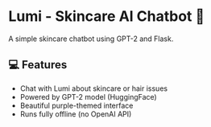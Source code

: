 # Lumi - Skincare AI Chatbot 💄

A simple skincare chatbot using GPT-2 and Flask.

## 💻 Features

- Chat with Lumi about skincare or hair issues
- Powered by GPT-2 model (HuggingFace)
- Beautiful purple-themed interface
- Runs fully offline (no OpenAI API)

